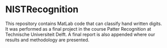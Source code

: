 # NISTRecognition

This repository contains MatLab code that can classify hand written digits. It was performed as a final project in the course
Patter Recognition at Technische Universiteit Delft. A final report is also appended where our results and methodology are presented.